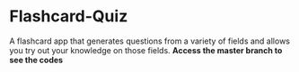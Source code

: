 # Flashcard-Quiz
A flashcard app that generates questions from a variety of fields and allows you try out your knowledge on those fields.
 **Access the master branch to see the codes**
